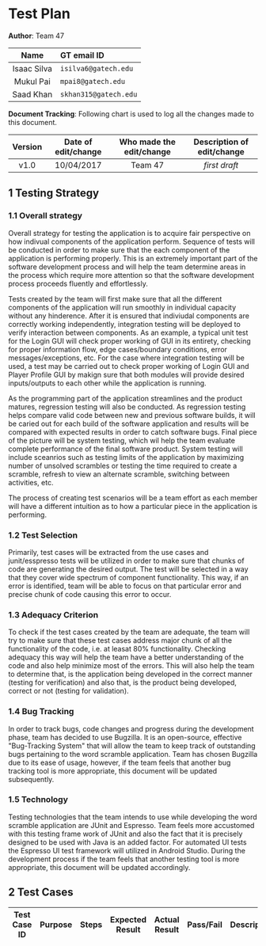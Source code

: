 
# Test Plan

<!--*This is the template for your test plan. The parts in italics are concise explanations of what should go in the corresponding sections and should not appear in the final document.*-->

**Author**:  Team 47 

| Name | GT email ID |
| :-----: | :----------------- |
| Isaac Silva | ```isilva6@gatech.edu``` |
| Mukul Pai | ```mpai8@gatech.edu``` |
| Saad Khan | ```skhan315@gatech.edu``` |

**Document Tracking**: Following chart is used to log all the changes made to this document.

| Version | Date of edit/change | Who made the edit/change | Description of edit/change |
| :-----: | :-----------------: | :----------------------: | :------------------------: |
|    v1.0     |    10/04/2017                 |   Team 47                       |           *first draft*                 |

## 1 Testing Strategy

### 1.1 Overall strategy

<!--*This section should provide details about your unit-, integration-, system-, and regression-testing strategies. In particular, it should discuss which activities you will perform as part of your testing process, and who will perform such activities.*-->

Overall strategy for testing the application is to acquire fair perspective on how indivual components of the application perform. Sequence of tests will be conducted in order to make sure that the each component of the application is performing properly. This is an extremely important part of the software development process and will help the team determine areas in the process which require more attention so that the software development process proceeds fluently and effortlessly.

Tests created by the team will first make sure that all the different components of the application will run smoothly in individual capacity without any hinderence. After it is ensured that indiviudal components are correctly working independently, integration testing will be deployed to verify interaction between components. As an example, a typical unit test for the Login GUI will check proper working of GUI in its entirety, checking for proper information flow, edge cases/boundary conditions, error messages/exceptions, etc. For the case where integration testing will be used, a test may be carried out to check proper working of Login GUI and Player Profile GUI by makign sure that both modules will provide desired inputs/outputs to each other while the application is running.

As the programming part of the application streamlines and the product matures, regression testing will also be conducted. As regression testing helps compare valid code between new and previous software builds, it will be caried out for each build of the software application and results will be compared with expected results in order to catch software bugs. Final piece of the picture will be system testing, which wil help the team evaluate complete performance of the final software product. System testing will include sceanrios such as testing limits of the application by maximizing number of unsolved scrambles or testing the time required to create a scramble, refresh to view an alternate scramble, switching between activities, etc.

The process of creating test scenarios will be a team effort as each member will have a different intuition as to how a particular piece in the application is performing.

### 1.2 Test Selection

<!--*Here you should discuss how you are going to select your test cases, that is, which black-box and/or white-box techniques you will use. If you plan to use different techniques at different testing levels (e.g., unit and system), you should clarify that.*-->

Primarily, test cases will be extracted from the use cases and junit/esspresso tests will be utilized in order to make sure that chunks of code are generating the desired output. The test will be selected in a way that they cover wide spectrum of component functionality. This way, if an error is identified, team will be able to focus on that particular error and precise chunk of code causing this error to occur.

### 1.3 Adequacy Criterion

<!--*Define how you are going to assess the quality of your test cases. Typically, this involves some form of functional or structural coverage. If you plan to use different techniques at different testing levels (e.g., unit and system), you should clarify that.*-->

To check if the test cases created by the team are adequate, the team will try to make sure that these test cases address major chunk of all the functionality of the code, i.e. at leasat 80% functionality. Checking adequacy this way will help the team have a better understanding of the code and also help minimize most of the errors. This will also help the team to determine that, is the application being developed in the correct manner (testing for verification) and also that, is the product being developed, correct or not (testing for validation).


### 1.4 Bug Tracking

<!--*Describe how bugs and enhancement requests will be tracked.*-->

In order to track bugs, code changes and progress during the development phase, team has decided to use Bugzilla. It is an open-source, effective "Bug-Tracking System" that will allow the team to keep track of outstanding bugs pertaining to the word scramble application. Team has chosen Bugzilla due to its ease of usage, however, if the team feels that another bug tracking tool is more appropriate, this document will be updated subsequently.

### 1.5 Technology

<!--*Describe any testing technology you intend to use or build (e.g., JUnit, Selenium).*-->

Testing technologies that the team intends to use while developing the word scramble application are JUnit and Espresso. Team feels more accustomed with this testing frame work of JUnit and also the fact that it is precisely designed to be used with Java is an added factor. For automated UI tests the Espresso UI test framework will utilized in Android Studio. During the development process if the team feels that another testing tool is more appropriate, this document will be updated accordingly.  

## 2 Test Cases

<!--*This section should be the core of this document. You should provide a table of test cases, one per row. For each test case, the table should provide its purpose, the steps necessary to perform the test, the expected result, the actual result (to be filled later), pass/fail information (to be filled later), and any additional information you think is relevant.*-->

| **Test Case ID** | **Purpose** | **Steps** | **Expected Result** | **Actual Result** | **Pass/Fail** |   **Description** |
| --- | --- | --- | --- | --- | --- | --- |

